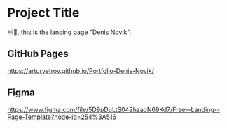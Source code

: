 # Project Title

Hi👋, this is the landing page "Denis Novik".

## GitHub Pages

https://arturvetrov.github.io/Portfolio-Denis-Novik/

## Figma

https://www.figma.com/file/5D9pDuLtS042hzaoN69Kd7/Free--Landing--Page-Template?node-id=254%3A516

